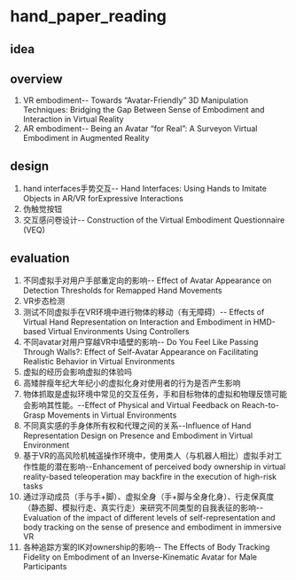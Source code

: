 # hand_paper_reading

## idea

## overview

1. VR embodiment-- Towards “Avatar-Friendly” 3D Manipulation Techniques: Bridging the Gap Between Sense of Embodiment and Interaction in Virtual Reality
2. AR embodiment-- Being an Avatar “for Real”: A Surveyon Virtual Embodiment in Augmented Reality

## design

1. hand interfaces手势交互-- Hand Interfaces: Using Hands to Imitate Objects in AR/VR forExpressive Interactions
2. 伪触觉按钮
3. 交互感问卷设计-- Construction of the Virtual Embodiment Questionnaire (VEQ)

## evaluation

1. 不同虚拟手对用户手部重定向的影响-- Effect of Avatar Appearance on Detection Thresholds for Remapped Hand Movements
2. VR步态检测
3. 测试不同虚拟手在VR环境中进行物体的移动（有无障碍）-- Effects of Virtual Hand Representation on Interaction and Embodiment in HMD-based Virtual Environments Using Controllers
4. 不同avatar对用户穿越VR中墙壁的影响-- Do You Feel Like Passing Through Walls?: Effect of Self-Avatar Appearance on Facilitating Realistic Behavior in Virtual Environments
5. 虚拟的经历会影响虚拟的体验吗
6. 高矮胖瘦年纪大年纪小的虚拟化身对使用者的行为是否产生影响
7. 物体抓取是虚拟环境中常见的交互任务，手和目标物体的虚拟和物理反馈可能会影响其性能。--Effect of Physical and Virtual Feedback on Reach-to-Grasp Movements in Virtual Environments
8. 不同真实感的手身体所有权和代理之间的关系--Influence of Hand Representation Design on Presence and Embodiment in Virtual Environment
9. 基于VR的高风险机械遥操作环境中，使用类人（与机器人相比）虚拟手对工作性能的潜在影响--Enhancement of perceived body ownership in virtual reality-based teleoperation may backfire in the execution of high-risk tasks
10. 通过浮动成员（手与手+脚）、虚拟全身（手+脚与全身化身）、行走保真度（静态脚、模拟行走、真实行走）来研究不同类型的自我表征的影响-- Evaluation of the impact of different levels of self-representation and body tracking on the sense of presence and embodiment in immersive VR
11. 各种追踪方案的IK对ownership的影响-- The Effects of Body Tracking Fidelity on Embodiment of an Inverse-Kinematic Avatar for Male Participants
